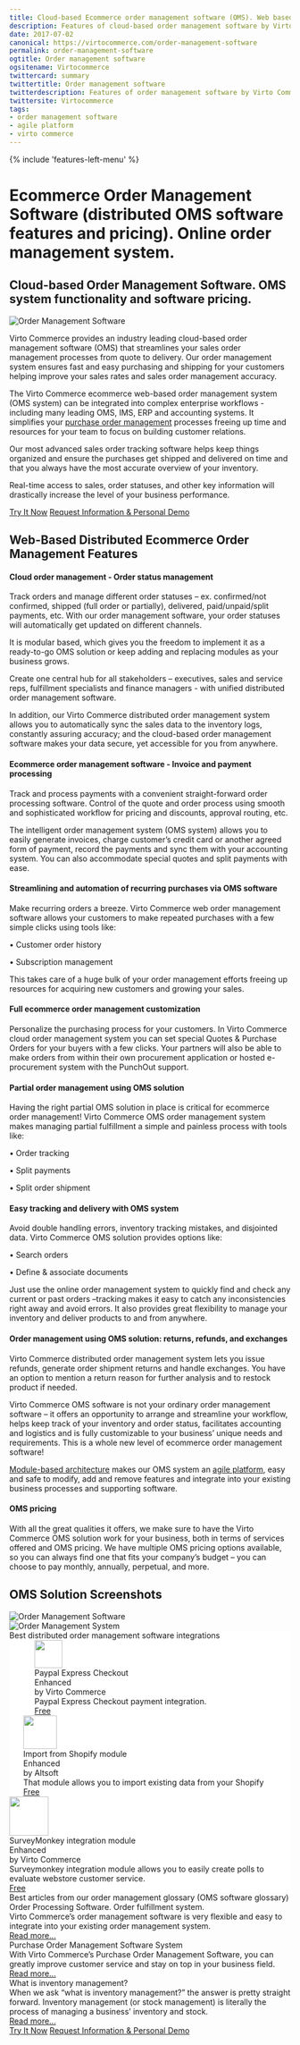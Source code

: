 ```yaml
---
title: Cloud-based Ecommerce order management software (OMS). Web based distributed order management system
description: Features of cloud-based order management software by Virto Commerce. This web based order management system can be integrated into complex enterprise workflows - including many leading OMS, IMS, ERP systems. OMS software solution from Virto Commerce.
date: 2017-07-02
canonical: https://virtocommerce.com/order-management-software
permalink: order-management-software
ogtitle: Order management software
ogsitename: Virtocommerce
twittercard: summary
twittertitle: Order management software
twitterdescription: Features of order management software by Virto Commerce. This system can be integrated into complex enterprise workflows - including many leading OMS, IMS, ERP. 
twittersite: Virtocommerce
tags:
- order management software
- agile platform
- virto commerce
---
```

<div class="business-features clearfix __responsive">
    {% include 'features-left-menu' %}
    <div class="business-cnt">
        <div class="head __cart">
            <h1 class="title">Ecommerce Order Management Software (distributed OMS software features and pricing). Online order management system.</h1>
        </div>
        <h2>Cloud-based Order Management Software. OMS system functionality and software pricing.</h2>
        <div class="col-w">
            <div class="col __col-30 text">
                <img alt="Order Management Software" src="assets/images/order-management.jpg" />
            </div>
            <div class="col __col-70 text">
                <p>Virto Commerce provides an industry leading cloud-based order management software (OMS) that streamlines your sales order management processes from quote to delivery. Our order management system ensures fast and easy purchasing and shipping for your customers helping improve your sales rates and sales order management accuracy.</p>
                <p>The Virto Commerce ecommerce web-based order management system (OMS system) can be integrated into complex enterprise workflows - including many leading OMS, IMS, ERP and accounting systems. It simplifies your <a href="{{ '/glossary/purchase-order-management-software' | absolute_url }}">purchase order management</a> processes freeing up time and resources for your team to focus on building customer relations. </p>
                <p>Our most advanced sales order tracking software helps keep things organized and ensure the purchases get shipped and delivered on time and that you always have the most accurate overview of your inventory. </p>
                <p>Real-time access to sales, order statuses, and other key information will drastically increase the level of your business performance.</p>
                <div class="buttons">
			        <a class="button fill" href="/try-now">Try It Now</a>
			        <a class="button fill" href="/contact-us">Request Information & Personal Demo</a>
		        </div>
            </div>
        </div>
		<h2>Web-Based Distributed Ecommerce Order Management Features</h2>
		<h4>Cloud order management - Order status management</h4>
		<p class="text">Track orders and manage different order statuses – ex. confirmed/not confirmed, shipped (full order or partially), delivered, paid/unpaid/split payments, etc. With our order management software, your order statuses will automatically get updated on different channels. </p>
    <p class="text">It is modular based, which gives you the freedom to implement it as a ready-to-go OMS solution or keep adding and replacing modules as your business grows.</p>
    <p class="text">Create one central hub for all stakeholders – executives, sales and service reps, fulfillment specialists and finance managers - with unified distributed order management software.</p>
    <p class="text">In addition, our Virto Commerce distributed order management system allows you to automatically sync the sales data to the inventory logs, constantly assuring accuracy; and the cloud-based order management software makes your data secure, yet accessible for you from anywhere.</p>
		<h4>Ecommerce order management software  - Invoice and payment processing</h4>
		<p class="text">Track and process payments with a convenient straight-forward order processing software. Control of the quote and order process using smooth and sophisticated workflow for pricing and discounts, approval routing, etc. </p>
    <p class="text">The intelligent order management system (OMS system) allows you to easily generate invoices, charge customer’s credit card or another agreed form of payment, record the payments and sync them with your accounting system. You can also accommodate special quotes and split payments with ease.</p>
		<h4>Streamlining and automation of recurring purchases via OMS software</h4>
		<p class="text">Make recurring orders a breeze. Virto Commerce web order management software allows your customers to make repeated purchases with a few simple clicks using tools like:</p>
        <p class="text">•	Customer order history </p>
        <p class="text">•	Subscription management</p>
        <p class="text">This takes care of a huge bulk of your order management efforts freeing up resources for acquiring new customers and growing your sales.</p>
		<h4>Full ecommerce order management customization</h4>
		<p class="text">Personalize the purchasing process for your customers. In Virto Commerce cloud order management system you can set special Quotes & Purchase Orders for your buyers with a few clicks. Your partners will also be able to make orders from within their own procurement application or hosted e-procurement system with the PunchOut support.</p>
    <h4>Partial order management using OMS solution</h4>
		<p class="text">Having the right partial OMS solution in place is critical for ecommerce order management! Virto Commerce OMS order management system makes managing partial fulfillment a simple and painless process with tools like:</p>
        <p class="text">•	Order tracking </p>
        <p class="text">•	Split payments</p>
        <p class="text">•	Split order shipment</p>
    <h4>Easy tracking and delivery with OMS system</h4>
    <p class="text">Avoid double handling errors, inventory tracking mistakes, and disjointed data. Virto Commerce OMS solution provides options like:</p>
        <p class="text">•	Search orders</p>
        <p class="text">•	Define & associate documents</p>
    <p class="text">Just use the online order management system to quickly find and check any current or past orders –tracking makes it easy to catch any inconsistencies right away and avoid errors. It also provides great flexibility to manage your inventory and deliver products to and from anywhere.</p>
    <h4>Order management using OMS solution: returns, refunds, and exchanges</h4>
    <p class="text">Virto Commerce distributed order management system lets you issue refunds, generate order shipment returns and handle exchanges. You have an option to mention a return reason for further analysis and to restock product if needed. </p>
    <p></p>
    <p class="text">Virto Commerce OMS software is not your ordinary order management software – it offers an opportunity to arrange and streamline your workflow, helps keep track of your inventory and order status, facilitates accounting and logistics and is fully customizable to your business’ unique needs and requirements. This is a whole new level of ecommerce order management software!</p>
		<p class="text"><a href="{{ '/features/for-business-professionals' | absolute_url }}">Module-based architecture</a> makes our OMS system an <a href="{{ '/glossary/agile-software-platform' | absolute_url }}">agile platform</a>, easy and safe to modify, add and remove features and integrate into your existing business processes and supporting software.</p>
    <h4>OMS pricing</h4>
    <p class="text">With all the great qualities it offers, we make sure to have the Virto Commerce OMS solution work for your business, both in terms of services offered and OMS pricing.
We have multiple OMS pricing options available, so you can always find one that fits your company’s budget – you can choose to pay monthly, annually, perpetual, and more.</p>
    <h2>OMS Solution Screenshots</h2>
    <img alt="Order Management Software" src="../assets/images/oms-poms-pim-screenshot.jpg" />
    <br>
    <img alt="Order Management System" src="../assets/images/oms-poms-pim-screenshot-1.jpg" />
    <div class="vc-sections-container">
        <section class="app-blocks-section" data-name="section" style="background-color:white;">
		    <div class="section-inner">
			    <div class="section-t">Best distributed order management software integrations</div>
			    <div class="cols">
				    <div style="padding-left:45px;" class="col">
					    <div class="integration-item">
						    <div class="integration-img">
							    <img style="height:50px;" src="//virtocommerce.com/admin/assets/catalog/Paypal_code/paypal_2014_logo.png" alt="">
						    </div>
					    	<div class="integration-t">
				    			Paypal Express Checkout<br>Enhanced
			    			</div>
		    				<div class="integration-name">
	    						by Virto Commerce
						    </div>
						    <div class="integration-descr">
							    Paypal Express Checkout
                                payment integration.
						    </div>
						    <a href="/apps/extensions/paypal" class="integration-status">Free</a>
					    </div>
				    </div>
				    <div style="padding-left:25px;" class="col">
					    <div class="integration-item">
						    <div class="integration-img">
							    <img style="height:60px;" src="//virtocommerce.com/admin/assets/catalog/Altsoft_ShopifyImport/shopify.png" alt="">
						    </div>
						    <div class="integration-t">
							    Import from Shopify module <br>Enhanced
						    </div>
						    <div class="integration-name">
							    by Altsoft
						    </div>
						    <div class="integration-descr">
							   That module allows you
                               to import existing data
                               from your Shopify      
						    </div>
						    <a href="/apps/extensions/import-from-shopify-to-virtocommerce-platform" class="integration-status">Free</a>
					    </div>
				    </div>
				    <div style="padding-right:45px;" class="col">
					    <div class="integration-item">
						    <div class="integration-img">
							    <img style="height:70px;" src="//virtocommerce.com/admin/assets/catalog/VPC-36447525/surveymonkey.png" alt="">
						    </div>
						    <div class="integration-t">
							    SurveyMonkey integration module <br>Enhanced
						    </div>
						    <div class="integration-name">
							    by Virto Commerce
						    </div>
						    <div class="integration-descr">
                                Surveymonkey integration module
                                allows you to easily create
                                polls to evaluate webstore
                                customer service.
						    </div>
						    <a href="/apps/extensions/stripe-integration-module" class="integration-status">Free</a>
					    </div>
				    </div>
			    </div>
		    </div>
	    </section>
        <section class="best-articles-section" data-name="section">
			<div class="section-t">Best articles from our order management glossary (OMS software glossary)</div>
			<div class="cols">
				<div class="col">
					<div class="post-item">
						<div class="post-img">
						    <img class="post-pic" src="assets/images/order-processing-software.jpg" alt="">
                        </div>
						<div class="post-t">Order Processing Software. Order fulfillment system.</div>
						<div class="post-descr">
							<span class="list-descr"> Virto Commerce’s order management software is very flexible and easy to integrate into your existing order management system.</span>
						</div>
						<a href="{{ '/glossary/order-processing-software' | absolute_url }}" class="post-link">Read more...</a>
					</div>
				</div>
				<div class="col">
					<div class="post-item">
						<div class="post-img">
						    <img class="post-pic" src="assets/images/purchase-order-management-software-1.jpg" alt="">
                        </div>
						<div class="post-t">Purchase Order Management Software System</div>
						<div class="post-descr">
							<span class="list-descr">With Virto Commerce’s Purchase Order Management Software, you can greatly improve customer service and stay on top in your business field.</span>
						</div>
						<a href="{{ '/glossary/purchase-order-management-software' | absolute_url }}" class="post-link">Read more...</a>
					</div>
				</div>
				<div class="col">
					<div class="post-item">
						<div class="post-img">
						    <img class="post-pic" src="assets/images/what-is-inventory-management.jpg" alt="">
                        </div>
						<div class="post-t">What is inventory management?</div>
						<div class="post-descr">
							<span class="list-descr">When we ask “what is inventory management?” the answer is pretty straight forward. Inventory management (or stock management) is literally the process of managing a business’ inventory and stock.</span>
						</div>
						<a href="{{ '/glossary/what-is-inventory-management' | absolute_url }}" class="post-link">Read more...</a>
					</div>
				</div>
			</div>
	    </section>
		<div class="buttons">
			<a class="button fill" href="/try-now">Try It Now</a>
			<a class="button fill" href="/contact-us">Request Information & Personal Demo</a>
		</div>
    </div>
</div>

